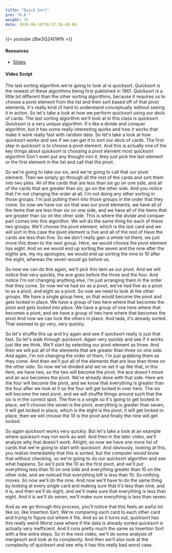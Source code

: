```yaml
---
title: "Quick Sort"
pre: "6.8 "
weight: 35
date: 2020-08-10T16:27:26-05:00
---
```


{{< youtube zBw3Q240Wfk >}}

#### Resources

* [Slides](slides/6-Algorithms.pdf)

#### Video Script

The last sorting algorithm we're going to look at is quicksort. Quicksort is the newest of these algorithms being first published in 1961. Quicksort is a little bit different than the other sorting algorithms, because it requires us to choose a pivot element from the list and then sort based off of that pivot elements, it's really kind of hard to understand conceptually without seeing it in action. So let's take a look at how we perform quicksort using our deck of cards. The last sorting algorithm we'll look at in this class is quicksort. Quicksort is a very unique algorithm. It's like a divide and conquer algorithm, but it has some really interesting quirks and how it works that make it work really fast with random data. So let's take a look at how quicksort works and see if we can get it to sort our deck of cards. The first step in quicksort is to choose a pivot element. And this is actually one of the key things about quicksort is choosing a pivot element most quicksort algorithm Don't even put any thought into it, they just pick the last element or the first element in the list and call that the pivot. 

So we're going to take our six, and we're going to call that our pivot element. Then we simply go through all the rest of the cards and sort them into two piles. All of the cards that are less than six go on one side, and all of the cards that are greater than six, go on the other side. And you notice that I'm not changing the order at all, I'm not doing any other sorting in those groups. I'm just putting them into those groups in the order that they come. So now we have our six that was our pivot elements, we have all of the items that are less than six on one side, and we have all of the items that are greater than six on the other side. This is where the divide and conquer part comes into this algorithm. We will do the same thing for each of these two groups. We'll choose the pivot element, which is the last card and we will sort in this case the pivot element is five and all of the rest of Have the cards are less than five. So we don't really gain a whole lot there, we just move this down to the next group. Here, we would choose the pivot element has eight. And so we would end up sorting the seven and the nine after the eights are, my my apologies, we would end up sorting the nine to 10 after the eight, whereas the seven would go before us. 

So now we can do this again, we'll pick this item as our pivot. And we will notice that very quickly, the ace goes before the three and the four. And notice I'm not changing anything else, I'm just arranging them in the order that they come. So now we've had six as a pivot, we've had five as a pivot to as a pivot, and eight as a pivot. So now we need to look at the other groups. We have a single group here, so that would become the pivot and gets locked in place. We have a group of two here where that becomes the pivot and gets locked into place. We have a group of one here where that becomes a pivot, and we have a group of two here where that becomes the pivot And now we can lock the others in place. And tada, it's already sorted. That seemed to go very, very quickly. 

So let's shuffle this up and try again and see if quicksort really is just that fast. So let's walk through quicksort. Again very quickly and see if it works just like we think. We'll start by selecting our pivot element as three. And then we will put all of the elements that are greater than three on one side. And again, I'm not changing the order of them, I'm just grabbing them as they come. And then we'll put all of the elements that are less than three on the other side. So now we've divided and we've set it up like that, in this item, we have two, so the two will become the pivot, the ace doesn't move and an ace becomes the pivot. We're already done with that side. Here are the four will become the pivot, and we know that everything is greater than the four after we look at It so the four will get locked in over here. The six will become the next pivot, and we will shuffle things around such that the six is in the correct spot. The five is a single so it's going to get locked in place, we'll choose the seven is the pivot, everything is greater than seven, it will get locked in place, which is the eight is the pivot, it will get locked in place, then we will choose the 10 is the pivot and finally the nine will get locked. 

So again quicksort works very quickly. But let's take a look at an example where quicksort may not work as well. And then in the later video, we'll analyze why that doesn't work. Alright, so now we have one more list of cards that we're going to start with quicksort. And obviously, looking at this, you realize immediately that this is sorted, but the computer would know that without checking, so we're going to do our quicksort algorithm and see what happens. So we'll pick the 10 as the first pivot, and we'll put everything less than 10 on one side and everything greater than 10 on the other side, and we noticed that everything left is less than 10. So nothing moves. So now we'll do the nine. And now we'll have to do the same thing by looking at every single card and making sure that it's less than nine, and it is, and then we'll do eight, and we'll make sure that everything is less than eight. And it is we'll do seven, we'll make sure everything is less than seven. 

And as we go through this process, you'll notice that this feels an awful lot like so, like Insertion Sort. We're comparing each card to each other card and trying to figure out where it fits. And so as it turns out, quicksort has this really weird Worst case where if the data is already sorted quicksort is actually very inefficient. And it runs pretty much the same as Insertion Sort with a few extra steps. So in the next video, we'll do some analysis of mergesort and look at its complexity. And then we'll also look at the complexity of quicksort and see why it has this really bad worst case.
